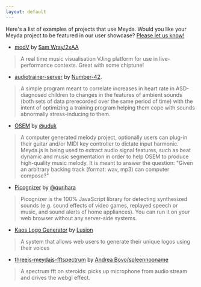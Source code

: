 ```yaml
---
layout: default
---
```


Here's a list of examples of projects that use Meyda. Would you like your Meyda project to be featured in our user showcase? [Please let us know!](https://github.com/meyda/meyda/issues/new?assignees=&labels=Showcase+Request&template=showcase-application.md&title=)

- [modV](https://github.com/2xAA/modV) by [Sam Wray/2xAA](https://twitter.com/_2xAA)

> A real time music visualisation VJing platform for use in live-performance contexts. Great with some chiptune!

- [audiotrainer-server](https://github.com/Number-42/audiotrainer-server) by [Number-42](https://github.com/Number-42).

> A simple program meant to correlate increases in heart rate in ASD-diagnosed children to changes in the features of ambient sounds (both sets of data prerecorded over the same period of time) with the intent of optimizing a training program helping them cope with sounds abnormally stress-inducing to them.

- [OSEM](https://uduk.org/osem/) by [@uduk](https://github.com/uduk)

> A computer generated melody project, optionally users can plug-in their guitar and/or MIDI key controller to dictate input harmonic. Meyda.js is being used to extract audio signal features, such as beat dynamic and music segmentation in order to help OSEM to produce high-quality music melody. It is meant to answer the question: "Given an arbitrary backing track (format: wav, mp3) can computer compose?"

- [Picognizer](https://github.com/qurihara/picognizer) by [@qurihara](https://github.com/qurihara)

> Picognizer is the 100% JavaScript library for detecting synthesized sounds (e.g. sound effects of video games, replayed speech or music, and sound alerts of home appliances). You can run it on your web browser without any server-side systems.

- [Kaos Logo Generator](https://lusion.co/work/kaos-logo-generator/) by [Lusion](https://lusion.co/)

> A system that allows web users to generate their unique logos using their voices

- [threejs-meydajs-fftspectrum](https://threejs-meydajs-fftspectrum.surge.sh/) by [Andrea Bovo/spleennooname](https://github.com/spleennooname)

> A spectrum fft on steroids: picks up microphone from audio stream and drives the webgl effect.
